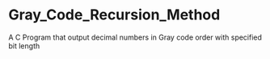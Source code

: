 # Gray_Code_Recursion_Method
A C Program that output decimal numbers in Gray code order with specified bit length
